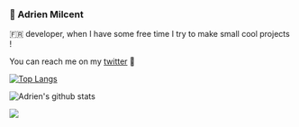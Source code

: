 ### 🥦 Adrien Milcent

🇫🇷 developer, when I have some free time I try to make small cool projects !

You can reach me on my [twitter](https://twitter.com/Dr4rtemi) 👋

[![Top Langs](https://github-readme-stats.vercel.app/api/top-langs/?username=DrArtemi&layout=compact&theme=calm)](https://github.com/anuraghazra/github-readme-stats)


![Adrien's github stats](https://github-readme-stats.vercel.app/api?username=DrArtemi&count_private=true&show_icons=true&theme=calm)

![](https://komarev.com/ghpvc/?username=DrArtemi&color=red)
